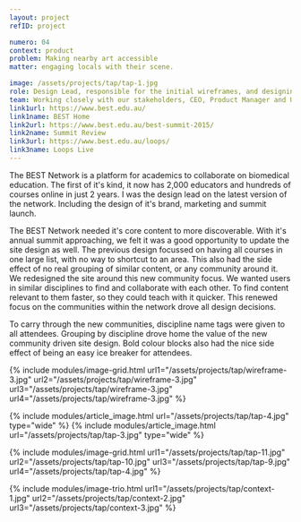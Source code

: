 ```yaml
---
layout: project
refID: project

numero: 04
context: product
problem: Making nearby art accessible
matter: engaging locals with their scene.

image: /assets/projects/tap/tap-1.jpg
role: Design Lead, responsible for the initial wireframes, and designing disciplines to thread through the site and event.
team: Working closely with our stakeholders, CEO, Product Manager and UI Designer for the new feature launch.
link1url: https://www.best.edu.au/
link1name: BEST Home
link2url: https://www.best.edu.au/best-summit-2015/
link2name: Summit Review
link3url: https://www.best.edu.au/loops/
link3name: Loops Live
---
```


The BEST Network is a platform for academics to collaborate on biomedical education. The first of it's kind, it now has 2,000 educators and hundreds of courses online in just 2 years. I was the design lead on the latest version of the network. Including the design of it's brand, marketing and summit launch.

The BEST Network needed it's core content to more discoverable. With it's annual summit approaching, we felt it was a good opportunity to update the site design as well. The previous design focussed on having all courses in one large list, with no way to shortcut to an area. This also had the side effect of no real grouping of similar content, or any community around it. We redesigned the site around this new community focus. We wanted users in similar disciplines to find and collaborate with each other. To find content relevant to them faster, so they could teach with it quicker. This renewed focus on the communities within the network drove all design decisions.

To carry through the new communities, discipline name tags were given to all attendees. Grouping by discipline drove home the value of the new community driven site design. Bold colour blocks also had the nice side effect of being an easy ice breaker for attendees.

{% include modules/image-grid.html url1="/assets/projects/tap/wireframe-3.jpg" url2="/assets/projects/tap/wireframe-3.jpg" url3="/assets/projects/tap/wireframe-3.jpg" url4="/assets/projects/tap/wireframe-3.jpg" %}

{% include modules/article_image.html url="/assets/projects/tap/tap-4.jpg" type="wide" %}
{% include modules/article_image.html url="/assets/projects/tap/tap-3.jpg" type="wide" %}

{% include modules/image-grid.html url1="/assets/projects/tap/tap-11.jpg" url2="/assets/projects/tap/tap-10.jpg" url3="/assets/projects/tap/tap-9.jpg" url4="/assets/projects/tap/tap-4.jpg" %}

{% include modules/image-trio.html url1="/assets/projects/tap/context-1.jpg" url2="/assets/projects/tap/context-2.jpg" url3="/assets/projects/tap/context-3.jpg" %}
